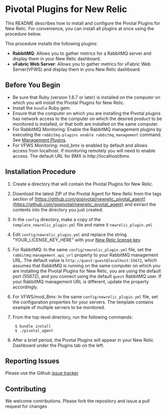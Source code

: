 # Pivotal Plugins for New Relic

This README describes how to install and configure the Pivotal Plugins for New Relic.  For convenience, you can install all plugins at once using the procedure below.  

This procedure installs the following plugins:

* **RabbitMQ**: Allows you to gather metrics for a RabbitMQ server and display them in your New Relic dashboard.
* **vFabric Web Server**: Allows you to gather metrics for vFabric Web Server(VFWS) and display them in yoru New Relic dashboard.

## Before You Begin

* Be sure that Ruby (version 1.8.7 or later) is installed on the computer on which you will install the Pivotal Plugins for New Relic.  
* Install the `bundle` Ruby gem.
* Ensure that the computer on which you are installing the Pivotal plugins has network access to the computer on which the desired product to be monitored is installed, or that both are installed on the same computer.
* For RabbitMQ Monitoring: Enable the RabbitMQ management plugins by executing the `rabbitmq-plugins enable rabbitmq_management` command.  See [Management Plugins](http://www.rabbitmq.com/management.html).
* For VFWS Monitoring: mod_bmx is enabled by default and allows access from localhost. If monitoring remotely you will need to enable access. The default URL for BMX is http://localhost/bmx.

## Installation Procedure

1. Create a directory that will contain the Pivotal Plugins for New Relic.

2. Download the latest ZIP of the Pivotal Agent for New Relic from the tags section of  [https://github.com/gopivotal/newrelic_pivotal_agent](https://github.com/gopivotal/newrelic_pivotal_agent) and extract the contents into the directory you just created.

3. In the `config` directory, make a copy of the `template_newrelic_plugin.yml` file and name it `newrelic_plugin.yml`

4. Edit `config/newrelic_plugin.yml` and replace the string "YOUR_LICENSE_KEY_HERE" with your [New Relic license key](https://newrelic.com/docs/subscriptions/license-key).   

5. For RabbitMQ: In the same `config/newrelic_plugin.yml` file, set the `rabbitmq:management_api_url` property to your RabbitMQ management URL.  The default value is `http://guest:guest@localhost:55672`, which assumes that RabbitMQ is running on the same computer on which you are installing the Pivotal Plugins for New Relic, you are using the default port (55672), and you connect using the default `guest` RabbitMQ user.  If your RabbitMQ management URL is different, update the property accordingly.

6. For VFWS/mod_Bmx: In the same `config/newrelic_plugin.yml` file, set the configuration properties for your servers. The template contains example of multiple servers to be monitored.

7. From the top-level directory, run the following commands: 

        $ bundle install
        $ ./pivotal_agent
8. After a brief period, the Pivotal Plugins will appear in your New Relic Dashboard under the Plugins tab on the left. 

## Reporting Issues

Please use the Github [issue tracker](https://github.com/gopivotal/newrelic_pivotal_agent/issues)

## Contributing

We welcome contributions. Please fork the repository and issue a pull request for changes

